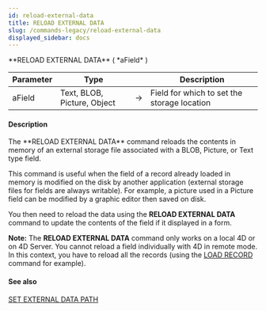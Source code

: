 ```yaml
---
id: reload-external-data
title: RELOAD EXTERNAL DATA
slug: /commands-legacy/reload-external-data
displayed_sidebar: docs
---
```


<!--REF #_command_.RELOAD EXTERNAL DATA.Syntax-->**RELOAD EXTERNAL DATA** ( *aField* )<!-- END REF-->
<!--REF #_command_.RELOAD EXTERNAL DATA.Params-->
| Parameter | Type |  | Description |
| --- | --- | --- | --- |
| aField | Text, BLOB, Picture, Object | &rarr; | Field for which to set the storage location |

<!-- END REF-->

#### Description 

<!--REF #_command_.RELOAD EXTERNAL DATA.Summary-->The **RELOAD EXTERNAL DATA** command reloads the contents in memory of an external storage file associated with a BLOB, Picture, or Text type field.<!-- END REF-->

This command is useful when the field of a record already loaded in memory is modified on the disk by another application (external storage files for fields are always writable). For example, a picture used in a Picture field can be modified by a graphic editor then saved on disk.

You then need to reload the data using the **RELOAD EXTERNAL DATA** command to update the contents of the field if it displayed in a form.

**Note:** The **RELOAD EXTERNAL DATA** command only works on a local 4D or on 4D Server. You cannot reload a field individually with 4D in remote mode. In this context, you have to reload all the records (using the [LOAD RECORD](load-record.md) command for example).

#### See also 

[SET EXTERNAL DATA PATH](set-external-data-path.md)  